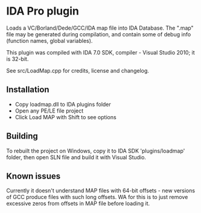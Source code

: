 # IDA Pro plugin

Loads a VC/Borland/Dede/GCC/IDA map file into IDA Database.
The ".map" file may be generated during compilation, and contain some of debug info (function names, global variables).

This plugin was compiled with IDA 7.0 SDK, compiler - Visual Studio 2010; it is 32-bit.

See src/LoadMap.cpp for credits, license and changelog.

## Installation

* Copy loadmap.dll to IDA plugins folder
* Open any PE/LE file project
* Click Load MAP with Shift to see options

## Building

To rebuilt the project on Windows, copy it to IDA SDK 'plugins/loadmap' folder, then open SLN file and build it with Visual Studio.

## Known issues

Currently it doesn't understand MAP files with 64-bit offsets - new versions of GCC produce files with such long offsets.
WA for this is to just remove excessive zeros from offsets in MAP file before loading it.
